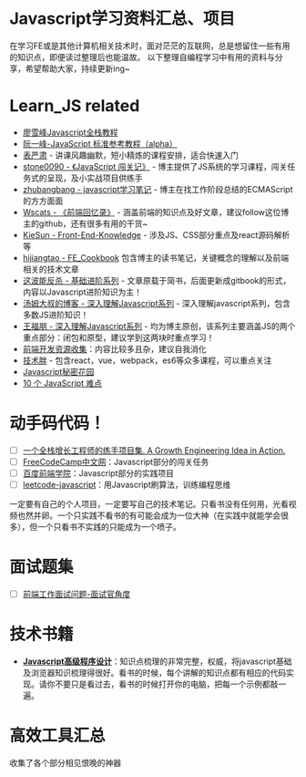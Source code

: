 # Javascript学习资料汇总、项目

在学习FE或是其他计算机相关技术时，面对茫茫的互联网，总是想留住一些有用的知识点，即便读过整理后也能温故。
以下整理自编程学习中有用的资料与分享，希望帮助大家，持续更新ing~


# Learn_JS related

- [廖雪峰Javascript全栈教程](https://www.liaoxuefeng.com/wiki/001434446689867b27157e896e74d51a89c25cc8b43bdb3000)
- [阮一峰-JavaScript 标准参考教程（alpha）](http://javascript.ruanyifeng.com/)
- [表严肃](http://biaoyansu.com/12.0?f=www2baidu) - 讲课风趣幽默，短小精炼的课程安排，适合快速入门
- [stone0090 - 《JavaScript 闯关记》](https://github.com/stone0090/javascript-lessons) - 博主提供了JS系统的学习课程，闯关任务式的呈现，及小实战项目供练手
- [zhubangbang - javascript学习笔记](https://github.com/zhubangbang/zhubangbang-javascript-notes) - 博主在找工作阶段总结的ECMAScript的方方面面
- [Wscats - 《前端回忆录》](https://github.com/Wscats/Good-Text-Share) - 涵盖前端的知识点及好文章，建议follow这位博主的github，还有很多有用的干货~
- [KieSun - Front-End-Knowledge](https://github.com/KieSun/Front-end-knowledge/blob/master/2018/3%E6%9C%88/knowledge.md) - 涉及JS、CSS部分重点及react源码解析等
- [hijiangtao - FE_Cookbook](https://github.com/hijiangtao/FE-Cookbook) 包含博主的读书笔记，关键概念的理解以及前端相关的技术文章
- [这波能反杀 - 基础进阶系列](https://yangbo5207.github.io/wutongluo/ji-chu-jin-jie-xi-lie/yi-3001-nei-cun-kong-jian-xiang-jie.html) - 文章原载于简书，后面更新成gitbook的形式，内容以Javascript进阶知识为主！
- [汤姆大叔的博客 - 深入理解Javascript系列](http://www.cnblogs.com/TomXu/archive/2011/12/15/2288411.html) - 深入理解javascript系列，包含多数JS进阶知识！
- [王福朋 - 深入理解Javascript系列](https://www.cnblogs.com/wangfupeng1988/p/3977924.html) - 均为博主原创，该系列主要涵盖JS的两个重点部分：闭包和原型，建议学到这两块时重点学习！
- [前端开发资源收集](http://www.code123.cc/1679.html)：内容比较多且杂，建议自我消化
- [技术胖](http://jspang.com/) - 包含react，vue，webpack，es6等众多课程，可以重点关注
- [Javascript秘密花园](http://bonsaiden.github.io/JavaScript-Garden/zh/#object.general) 
- [10 个 JavaScript 难点](https://juejin.im/entry/597fedba5188255694568a9f)


# 动手码代码！

- [ ] [一个全栈增长工程师的练手项目集. A Growth Engineering Idea in Action.](https://github.com/phodal/ideabook)
- [ ] [FreeCodeCamp中文网](https://www.freecodecamp.cn/map)：Javascript部分的闯关任务
- [ ] [百度前端学院](http://ife.baidu.com/)：Javascript部分的实践项目      
- [ ] [leetcode-javascript](https://github.com/hijiangtao/LeetCodeOJ)：用Javascript刷算法，训练编程思维

一定要有自己的个人项目，一定要写自己的技术笔记。只看书没有任何用，光看视频也然并卵。一个只实践不看书的有可能会成为一位大神（在实践中就能学会很多），但一个只看书不实践的只能成为一个喷子。

# 面试题集

- [ ] [前端工作面试问题-面试官角度](https://github.com/h5bp/Front-end-Developer-Interview-Questions/tree/master/Translations/Chinese#general-questions)

# 技术书籍

- [**Javascript高级程序设计**](https://book.douban.com/subject/10546125/)：知识点梳理的非常完整，权威，将javascript基础及浏览器知识梳理得很好。看书的时候，每个讲解的知识点都有相应的代码实现。请你不要只是看过去，看书的时候打开你的电脑，把每一个示例都敲一遍。


# 高效工具汇总
 收集了各个部分相见恨晚的神器
 
 
